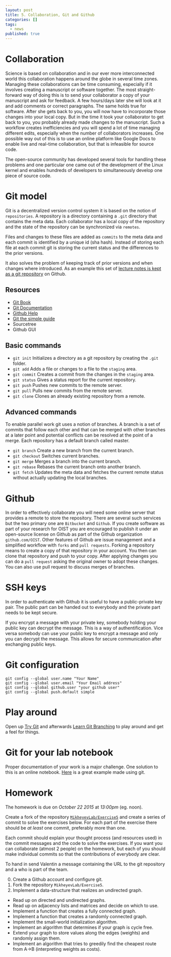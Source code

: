 ```yaml
---
layout: post
title: 5. Collaboration, Git and Github
categories: []
tags:
  - news
published: true
---
```


# Collaboration
Science is based on collaboration and in our ever more interconnected world this collaboration happens around the globe in several time zones. Managing these collaborations can be time consuming, especially if it involves creating a manuscript or software together. The most straight-forward way of doing this is to send your collaborator a copy of your manuscript and ask for feedback. A few hours/days later she will look at it and add comments or correct paragraphs. The same holds true for software. After she gets back to you, you will now have to incorporate those changes into your local copy. But in the time it took your collaborator to get back to you, you probably already made changes to the manuscript.
Such a workflow creates inefficiencies and you will spend a lot of time managing different edits, especially when the number of collaborators increases.
One possible way out of this is to use an online platform like Google Docs to enable live and real-time collaboration, but that is infeasible for source code.

The open-source community has developed several tools for handling these problems and one particular one came out of the development of the Linux kernel and enables hundreds of developers to simultaneously develop one piece of source code.

# Git model
Git is a decentralized version control system it is based on the notion of `repositories`. A repository is a directory containing a `.git` directory that contains the meta data. Each collaborator has a local copy of the repository and the state of the repository can be synchronized via `remotes`.

Files and changes to these files are added as `commits` to the meta data and each commit is identified by a unique id (sha hash). Instead of storing each file at each commit git is storing the current status and the differences to the prior versions.

It also solves the problem of keeping track of prior versions and when changes where introduced. As an example this set of [lecture notes is kept as a git repository](https://github.com/MikheyevLab/Computing-Fall-2015/tree/gh-pages) on Github.

## Resources
 - [Git Book](https://git-scm.com/book/en/v2)
 - [Git Documentation](https://git-scm.com/documentation)
 - [Github Help](https://help.github.com/)
 - [Git the simple guide](http://rogerdudler.github.io/git-guide/)
 - Sourcetree
 - Github GUI

## Basic commands
- `git init` Initializes a directory as a git repository by creating the `.git` folder.
- `git add` Adds a file or changes to a file to the `staging` area.
- `git commit` Creates a commit from the changes in the `staging` area.
- `git status` Gives a status report for the current repository.
- `git push` Pushes new commits to the remote server.
- `git pull` Pulls new commits from the remote server.
- `git clone` Clones an already existing repository from a remote.

## Advanced commands
To enable parallel work git uses a notion of branches. A branch is a set of commits that follow each other and that can be merged with other branches at a later point and potential conflicts can be resolved at the point of a merge. Each repository has a default branch called master.

- `git branch` Create a new branch from the current branch.
- `git checkout` Switches current branches.
- `git merge` Merges a branch into the current branch.
- `git rebase` Rebases the current branch onto another branch.
- `git fetch` Updates the meta data and fetches the current remote status without actually updating the local branches.

# Github
In order to effectively collaborate you will need some online server that provides a remote to store the repository. There are several such services but the two primary one are `Bitbucket` and `Github`. If you create software as part of your research for OIST you are encouraged to publish it under an open-source license on Github as part of the Github organization `github.com/OIST`.
Other features of Github are issue management and a simplified workflow with `forks` and `pull requests`. Forking a repository means to create a copy of that repository in your account. You then can clone that repository and push to your copy. After applying changes you can do a `pull request` asking the original owner to adopt these changes. You can also use pull request to discuss merges of branches.

# SSH keys
In order to authenticate with Github it is useful to have a public-private key pair. The public part can be handed out to everybody and the private part needs to be kept secure.

If you encrypt a message with your private key, somebody holding your public key can decrypt the message. This is a way of authentification.
Vice versa somebody can use your public key to encrypt a message and only you can decrypt the message. This allows for secure communication after exchanging public keys.

# Git configuration

```
git config --global user.name "Your Name"
git config --global user.email "Your Email address"
git config --global github.user "your github user"
git config --global push.default simple
```

# Play around
Open up [Try Git](https://try.github.io/levels/1/challenges/1) and afterwards [Learn Git Branching](http://pcottle.github.io/learnGitBranching/) to play around and get a feel for things.

# Git for your lab notebook
Proper documentation of your work is a major challenge. One solution to this is an online notebook. [Here](http://www.carlboettiger.info/2012/09/28/Welcome-to-my-lab-notebook.html) is a great example made using git.

# Homework
The homework is due on *October 22 2015* at *13:00pm* (eg. noon).

Create a fork of the repository [`MikheyevLab/Exercise5`](https://github.com/MikheyevLab/Exercise5) and create a series of commit to solve the exercises below. For each part of the exercise there should be *at least* one commit, preferably more than one.

Each commit should explain your thought process (and resources used) in the commit messages and the code to solve the exercises. If you want you can collaborate (atmost 2 people) on the homework, but each of you should make individual commits so that the contributions of everybody are clear.

To hand in send Valentin a message containing the URL to the git repository and a who is part of the team.

0. Create a Github account and configure git.
1. Fork the repository `MikheyevLab/Exercise5`.
2. Implement a data-structure that realizes an undirected graph.
  - Read up on directed and undirected graphs.
  - Read up on adjacency lists and matrices and decide on which to use.
  - Implement a function that creates a fully connected graph.
  - Implement a function that creates a randomly connected graph.
  - Implement the small-world initialization algorithm.
  - Implement an algorithm that determines if your graph is cycle free.
  - Extend your graph to store values along the edges (weights) and randomly assign them.
  - Implement an algorithm that tries to greedily find the cheapest route from A->B (interpreting weights as costs).
